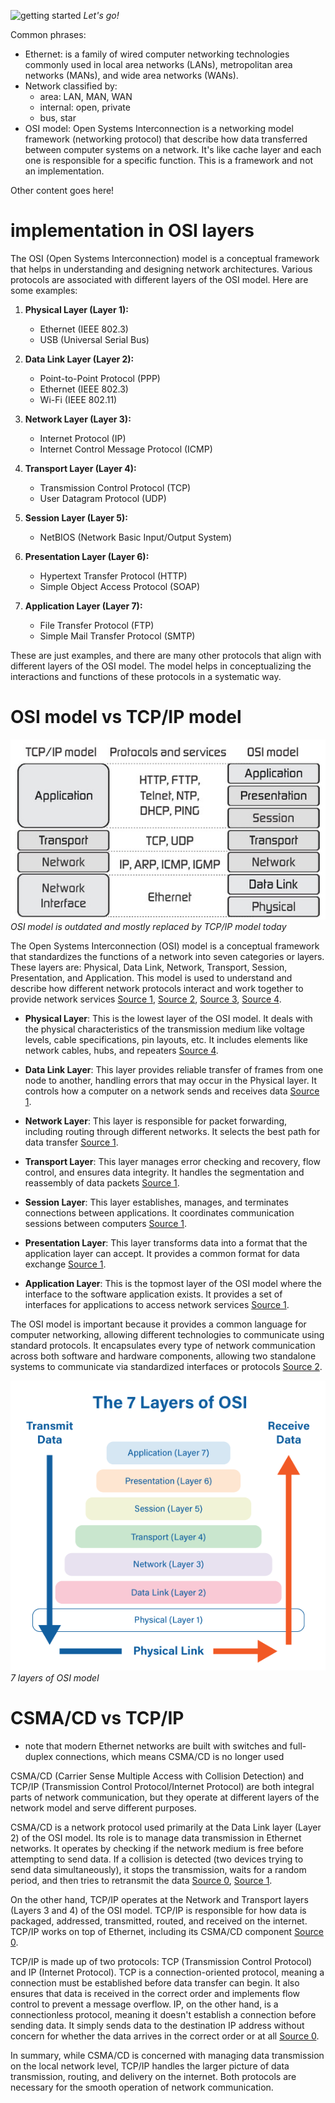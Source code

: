 ![getting started](https://media.giphy.com/media/gegsYiciYvqmA5CwT7/giphy.gif)
*Let's go!*

Common phrases:

- Ethernet: is a family of wired computer networking technologies commonly used in local area networks (LANs), metropolitan area networks (MANs), and wide area networks (WANs).
- Network classified by:
	- area: LAN, MAN, WAN
	- internal: open, private
	- bus, star
- OSI model: Open Systems Interconnection is a networking model framework (networking protocol) that describe how data transferred between computer systems on a network. It's like cache layer and each one is responsible for a specific function. This is a framework and not an implementation.

Other content goes here!

# implementation in OSI layers

The OSI (Open Systems Interconnection) model is a conceptual framework that helps in understanding and designing network architectures. Various protocols are associated with different layers of the OSI model. Here are some examples:

1. **Physical Layer (Layer 1):**
   - Ethernet (IEEE 802.3)
   - USB (Universal Serial Bus)

2. **Data Link Layer (Layer 2):**
   - Point-to-Point Protocol (PPP)
   - Ethernet (IEEE 802.3)
   - Wi-Fi (IEEE 802.11)

3. **Network Layer (Layer 3):**
   - Internet Protocol (IP)
   - Internet Control Message Protocol (ICMP)

4. **Transport Layer (Layer 4):**
   - Transmission Control Protocol (TCP)
   - User Datagram Protocol (UDP)

5. **Session Layer (Layer 5):**
   - NetBIOS (Network Basic Input/Output System)

6. **Presentation Layer (Layer 6):**
   - Hypertext Transfer Protocol (HTTP)
   - Simple Object Access Protocol (SOAP)

7. **Application Layer (Layer 7):**
   - File Transfer Protocol (FTP)
   - Simple Mail Transfer Protocol (SMTP)

These are just examples, and there are many other protocols that align with different layers of the OSI model. The model helps in conceptualizing the interactions and functions of these protocols in a systematic way.

# OSI model vs TCP/IP model

![osi vs tcp](./attachments/20240126-osi-vs-tcpip.png)
*OSI model is outdated and mostly replaced by TCP/IP model today*

The Open Systems Interconnection (OSI) model is a conceptual framework that standardizes the functions of a network into seven categories or layers. These layers are: Physical, Data Link, Network, Transport, Session, Presentation, and Application. This model is used to understand and describe how different network protocols interact and work together to provide network services [Source 1](https://en.wikipedia.org/wiki/OSI_model), [Source 2](https://aws.amazon.com/what-is/osi-model/), [Source 3](https://www.techtarget.com/searchnetworking/definition/OSI), [Source 4](https://www.forcepoint.com/cyber-edu/osi-model).

- **Physical Layer**: This is the lowest layer of the OSI model. It deals with the physical characteristics of the transmission medium like voltage levels, cable specifications, pin layouts, etc. It includes elements like network cables, hubs, and repeaters [Source 4](https://www.forcepoint.com/cyber-edu/osi-model).

- **Data Link Layer**: This layer provides reliable transfer of frames from one node to another, handling errors that may occur in the Physical layer. It controls how a computer on a network sends and receives data [Source 1](https://en.wikipedia.org/wiki/OSI_model).

- **Network Layer**: This layer is responsible for packet forwarding, including routing through different networks. It selects the best path for data transfer [Source 1](https://en.wikipedia.org/wiki/OSI_model).

- **Transport Layer**: This layer manages error checking and recovery, flow control, and ensures data integrity. It handles the segmentation and reassembly of data packets [Source 1](https://en.wikipedia.org/wiki/OSI_model).

- **Session Layer**: This layer establishes, manages, and terminates connections between applications. It coordinates communication sessions between computers [Source 1](https://en.wikipedia.org/wiki/OSI_model).

- **Presentation Layer**: This layer transforms data into a format that the application layer can accept. It provides a common format for data exchange [Source 1](https://en.wikipedia.org/wiki/OSI_model).

- **Application Layer**: This is the topmost layer of the OSI model where the interface to the software application exists. It provides a set of interfaces for applications to access network services [Source 1](https://en.wikipedia.org/wiki/OSI_model).

The OSI model is important because it provides a common language for computer networking, allowing different technologies to communicate using standard protocols. It encapsulates every type of network communication across both software and hardware components, allowing two standalone systems to communicate via standardized interfaces or protocols [Source 2](https://aws.amazon.com/what-is/osi-model/).

![7 layers](./attachments/20240125-7-layers.png)
*7 layers of OSI model*

# CSMA/CD vs TCP/IP

- note that modern Ethernet networks are built with switches and full-duplex connections, which means CSMA/CD is no longer used

CSMA/CD (Carrier Sense Multiple Access with Collision Detection) and TCP/IP (Transmission Control Protocol/Internet Protocol) are both integral parts of network communication, but they operate at different layers of the network model and serve different purposes.

CSMA/CD is a network protocol used primarily at the Data Link layer (Layer 2) of the OSI model. Its role is to manage data transmission in Ethernet networks. It operates by checking if the network medium is free before attempting to send data. If a collision is detected (two devices trying to send data simultaneously), it stops the transmission, waits for a random period, and then tries to retransmit the data [Source 0](https://copperhilltech.com/blog/industrial-ethernet-guide-ethernet-csmacd-tcpip-and-udp/), [Source 1](https://study-ccna.com/csma-cd/).

On the other hand, TCP/IP operates at the Network and Transport layers (Layers 3 and 4) of the OSI model. TCP/IP is responsible for how data is packaged, addressed, transmitted, routed, and received on the internet. TCP/IP works on top of Ethernet, including its CSMA/CD component [Source 0](https://copperhilltech.com/blog/industrial-ethernet-guide-ethernet-csmacd-tcpip-and-udp/).

TCP/IP is made up of two protocols: TCP (Transmission Control Protocol) and IP (Internet Protocol). TCP is a connection-oriented protocol, meaning a connection must be established before data transfer can begin. It also ensures that data is received in the correct order and implements flow control to prevent a message overflow. IP, on the other hand, is a connectionless protocol, meaning it doesn't establish a connection before sending data. It simply sends data to the destination IP address without concern for whether the data arrives in the correct order or at all [Source 0](https://copperhilltech.com/blog/industrial-ethernet-guide-ethernet-csmacd-tcpip-and-udp/).

In summary, while CSMA/CD is concerned with managing data transmission on the local network level, TCP/IP handles the larger picture of data transmission, routing, and delivery on the internet. Both protocols are necessary for the smooth operation of network communication.




